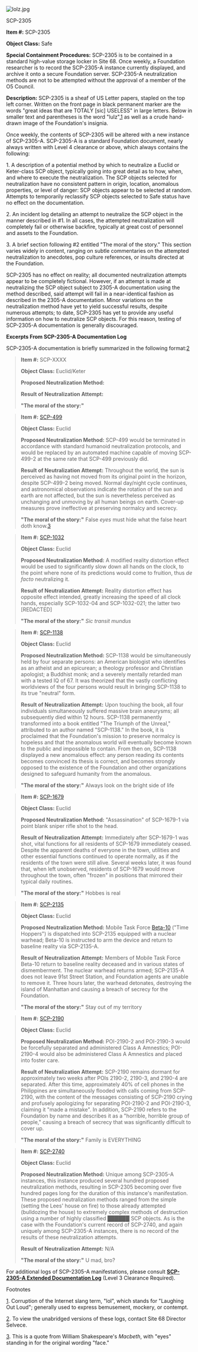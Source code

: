 ![lolz.jpg](http://scp-wiki.wdfiles.com/local--files/scp-2305/lolz.jpg)

SCP-2305

**Item #:** SCP-2305

**Object Class:** Safe

**Special Containment Procedures:** SCP-2305 is to be contained in a standard high-value storage locker in Site 68. Once weekly, a Foundation researcher is to record the SCP-2305-A instance currently displayed, and archive it onto a secure Foundation server. SCP-2305-A neutralization methods are not to be attempted without the approval of a member of the O5 Council.

**Description:** SCP-2305 is a sheaf of US Letter papers, stapled on the top left corner. Written on the front page in black permanent marker are the words "great ideas that are TOTALY \[sic\] USELESS" in large letters. Below in smaller text and parentheses is the word "lulz",[1](javascript:;) as well as a crude hand-drawn image of the Foundation's insignia.

Once weekly, the contents of SCP-2305 will be altered with a new instance of SCP-2305-A. SCP-2305-A is a standard Foundation document, nearly always written with Level 4 clearance or above, which always contains the following:

1\. A description of a potential method by which to neutralize a Euclid or Keter-class SCP object, typically going into great detail as to how, when, and where to execute the neutralization. The SCP objects selected for neutralization have no consistent pattern in origin, location, anomalous properties, or level of danger: SCP objects appear to be selected at random. Attempts to temporarily reclassify SCP objects selected to Safe status have no effect on the documentation.

2\. An incident log detailing an attempt to neutralize the SCP object in the manner described in #1. In all cases, the attempted neutralization will completely fail or otherwise backfire, typically at great cost of personnel and assets to the Foundation.

3\. A brief section following #2 entitled "The moral of the story." This section varies widely in content, ranging on subtle commentaries on the attempted neutralization to anecdotes, pop culture references, or insults directed at the Foundation.

SCP-2305 has no effect on reality; all documented neutralization attempts appear to be completely fictional. However, if an attempt is made at neutralizing the SCP object subject to 2305-A documentation using the method described, said attempt will fail in a near-identical fashion as described in the 2305-A documentation. Minor variations on the neutralization method have yet to yield successful results, despite numerous attempts; to date, SCP-2305 has yet to provide any useful information on how to neutralize SCP objects. For this reason, testing of SCP-2305-A documentation is generally discouraged.

**Excerpts From SCP-2305-A Documentation Log**

SCP-2305-A documentation is briefly summarized in the following format:[2](javascript:;)

> **Item #:** SCP-XXXX
> 
> **Object Class:** Euclid/Keter
> 
> **Proposed Neutralization Method:**
> 
> **Result of Neutralization Attempt:**
> 
> **"The moral of the story:"**

> **Item #:** [SCP-499](/scp-499)
> 
> **Object Class:** Euclid
> 
> **Proposed Neutralization Method:** SCP-499 would be terminated in accordance with standard humanoid neutralization protocols, and would be replaced by an automated machine capable of moving SCP-499-2 at the same rate that SCP-499 previously did.
> 
> **Result of Neutralization Attempt:** Throughout the world, the sun is perceived as having not moved from its original point in the horizon, despite SCP-499-2 being moved. Normal day/night cycle continues, and astronomical observations indicate the rotation of the sun and earth are not affected, but the sun is nevertheless perceived as unchanging and unmoving by all human beings on earth. Cover-up measures prove ineffective at preserving normalcy and secrecy.
> 
> **"The moral of the story:"** False _eyes_ must hide what the false heart doth know.[3](javascript:;)

> **Item #:** [SCP-1032](/scp-1032)
> 
> **Object Class:** Euclid
> 
> **Proposed Neutralization Method:** A modified reality distortion effect would be used to significantly slow down all hands on the clock, to the point where none of its predictions would come to fruition, thus _de facto_ neutralizing it.
> 
> **Result of Neutralization Attempt:** Reality distortion effect has opposite effect intended, greatly increasing the speed of all clock hands, especially SCP-1032-04 and SCP-1032-021; the latter two \[REDACTED\]
> 
> **"The moral of the story:"** _Sic transit mundus_

> **Item #:** [SCP-1138](/scp-1138)
> 
> **Object Class:** Euclid
> 
> **Proposed Neutralization Method:** SCP-1138 would be simultaneously held by four separate persons: an American biologist who identifies as an atheist and an epicurean; a theology professor and Christian apologist; a Buddhist monk; and a severely mentally retarded man with a tested IQ of 67. It was theorized that the vastly conflicting worldviews of the four persons would result in bringing SCP-1138 to its true "neutral" form.
> 
> **Result of Neutralization Attempt:** Upon touching the book, all four individuals simultaneously suffered massive brain aneurysms; all subsequently died within 12 hours. SCP-1138 permanently transformed into a book entitled "The Triumph of the Unreal," attributed to an author named "SCP-1138." In the book, it is proclaimed that the Foundation's mission to preserve normalcy is hopeless and that the anomalous world will eventually become known to the public and impossible to contain. From then on, SCP-1138 displayed a new anomalous effect: any person reading its contents becomes convinced its thesis is correct, and becomes strongly opposed to the existence of the Foundation and other organizations designed to safeguard humanity from the anomalous.
> 
> **"The moral of the story:"** Always look on the bright side of life

> **Item #:** [SCP-1679](/scp-1679)
> 
> **Object Class:** Euclid
> 
> **Proposed Neutralization Method:** "Assassination" of SCP-1679-1 via point blank sniper rifle shot to the head.
> 
> **Result of Neutralization Attempt:** Immediately after SCP-1679-1 was shot, vital functions for all residents of SCP-1679 immediately ceased. Despite the apparent deaths of everyone in the town, utilities and other essential functions continued to operate normally, as if the residents of the town were still alive. Several weeks later, it was found that, when left unobserved, residents of SCP-1679 would move throughout the town, often "frozen" in positions that mirrored their typical daily routines.
> 
> **"The moral of the story:"** Hobbes is real

> **Item #:** [SCP-2135](/scp-2135)
> 
> **Object Class:** Euclid
> 
> **Proposed Neutralization Method:** Mobile Task Force [Beta-10](/task-forces-complete-list) ("Time Hoppers") is dispatched into SCP-2135 equipped with a nuclear warhead; Beta-10 is instructed to arm the device and return to baseline reality via SCP-2135-A.
> 
> **Result of Neutralization Attempt:** Members of Mobile Task Force Beta-10 return to baseline reality deceased and in various states of dismemberment. The nuclear warhead returns armed; SCP-2135-A does not leave 91st Street Station, and Foundation agents are unable to remove it. Three hours later, the warhead detonates, destroying the island of Manhattan and causing a breach of secrecy for the Foundation.
> 
> **"The moral of the story:"** Stay out of my territory

> **Item #:** [SCP-2190](/scp-2190)
> 
> **Object Class:** Euclid
> 
> **Proposed Neutralization Method:** POI-2190-2 and POI-2190-3 would be forcefully separated and administered Class A Amnestics; POI-2190-4 would also be administered Class A Amnestics and placed into foster care.
> 
> **Result of Neutralization Attempt:** SCP-2190 remains dormant for approximately two weeks after POIs 2190-2, 2190-3, and 2190-4 are separated. After this time, approximately 40% of cell phones in the Philippines are simultaneously flooded with calls coming from SCP-2190, with the content of the messages consisting of SCP-2190 crying and profusely apologizing for separating POI-2190-2 and POI-2190-3, claiming it "made a mistake". In addition, SCP-2190 refers to the Foundation by name and describes it as a "horrible, horrible group of people," causing a breach of secrecy that was significantly difficult to cover up.
> 
> **"The moral of the story:"** Family is EVERYTHING

> **Item #:** [SCP-2740](/scp-2740)
> 
> **Object Class:** Euclid
> 
> **Proposed Neutralization Method:** Unique among SCP-2305-A instances, this instance produced several hundred proposed neutralization methods, resulting in SCP-2305 becoming over five hundred pages long for the duration of this instance's manifestation. These proposed neutralization methods ranged from the simple (setting the Lees' house on fire) to those already attempted (bulldozing the house) to extremely complex methods of destruction using a number of highly classified ██████ SCP objects. As is the case with the Foundation's current record of SCP-2740, and again uniquely among SCP-2305-A instances, there is no record of the results of these neutralization attempts.
> 
> **Result of Neutralization Attempt:** N/A
> 
> **"The moral of the story:"** U mad, bro?

For additional logs of SCP-2305-A manifestations, please consult **[SCP-2305-A Extended Documentation Log](http://www.scp-wiki.net/scp-2305-collab)** (Level 3 Clearance Required).

Footnotes

[1](javascript:;). Corruption of the Internet slang term, "lol", which stands for "Laughing Out Loud"; generally used to express bemusement, mockery, or contempt.

[2](javascript:;). To view the unabridged versions of these logs, contact Site 68 Director Selvece.

[3](javascript:;). This is a quote from William Shakespeare's _Macbeth_, with "eyes" standing in for the original wording "face."